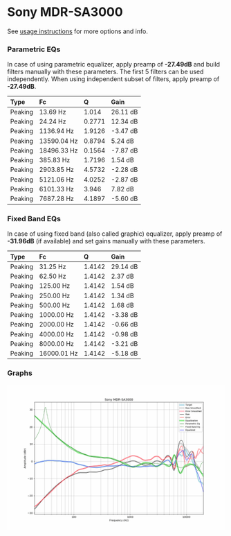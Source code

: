 # Sony MDR-SA3000
See [usage instructions](https://github.com/jaakkopasanen/AutoEq#usage) for more options and info.

### Parametric EQs
In case of using parametric equalizer, apply preamp of **-27.49dB** and build filters manually
with these parameters. The first 5 filters can be used independently.
When using independent subset of filters, apply preamp of **-27.49dB**.

| Type    | Fc          |      Q | Gain     |
|:--------|:------------|:-------|:---------|
| Peaking | 13.69 Hz    | 1.014  | 26.11 dB |
| Peaking | 24.24 Hz    | 0.2771 | 12.34 dB |
| Peaking | 1136.94 Hz  | 1.9126 | -3.47 dB |
| Peaking | 13590.04 Hz | 0.8794 | 5.24 dB  |
| Peaking | 18496.33 Hz | 0.1564 | -7.87 dB |
| Peaking | 385.83 Hz   | 1.7196 | 1.54 dB  |
| Peaking | 2903.85 Hz  | 4.5732 | -2.28 dB |
| Peaking | 5121.06 Hz  | 4.0252 | -2.87 dB |
| Peaking | 6101.33 Hz  | 3.946  | 7.82 dB  |
| Peaking | 7687.28 Hz  | 4.1897 | -5.60 dB |

### Fixed Band EQs
In case of using fixed band (also called graphic) equalizer, apply preamp of **-31.96dB**
(if available) and set gains manually with these parameters.

| Type    | Fc          |      Q | Gain     |
|:--------|:------------|:-------|:---------|
| Peaking | 31.25 Hz    | 1.4142 | 29.14 dB |
| Peaking | 62.50 Hz    | 1.4142 | 2.37 dB  |
| Peaking | 125.00 Hz   | 1.4142 | 1.54 dB  |
| Peaking | 250.00 Hz   | 1.4142 | 1.34 dB  |
| Peaking | 500.00 Hz   | 1.4142 | 1.68 dB  |
| Peaking | 1000.00 Hz  | 1.4142 | -3.38 dB |
| Peaking | 2000.00 Hz  | 1.4142 | -0.66 dB |
| Peaking | 4000.00 Hz  | 1.4142 | -0.98 dB |
| Peaking | 8000.00 Hz  | 1.4142 | -3.21 dB |
| Peaking | 16000.01 Hz | 1.4142 | -5.18 dB |

### Graphs
![](./Sony%20MDR-SA3000.png)